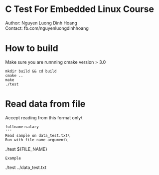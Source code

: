 # C Test For Embedded Linux Course

Author: Nguyen Luong Dinh Hoang\
Contact: fb.com/nguyenluongdinhhoang

# How to build

Make sure you are runnning cmake version > 3.0

```
mkdir build && cd build
cmake ..
make
./test
```

# Read data from file

Accept reading from this format only\
```
fullname:salary
'''
Read sample on data_test.txt\
Run with file name argument\
```
./test ${FILE_NAME}
```
Example
```
./test ../data_test.txt
```
